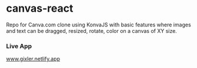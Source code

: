 # canvas-react
Repo for Canva.com clone using KonvaJS with basic features where images and text can be dragged, resized, rotate, color on a canvas of XY size.


### Live App
www.gixler.netlify.app
